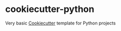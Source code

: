 # cookiecutter-python

Very basic [Cookiecutter](https://github.com/audreyr/cookiecutter) template for Python projects
